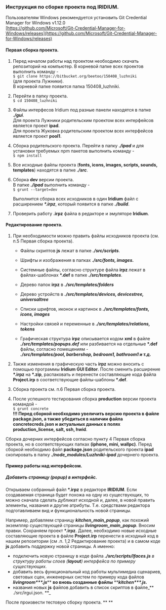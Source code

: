 ### Инструкция по сборке проекта под **IRIDIUM**.

Пользователям Windows рекомендуется установить Git Credential Manager for Windows v1.12.0  
[https://github.com/Microsoft/Git-Credential-Manager-for-Windows/releases](https://github.com/Microsoft/Git-Credential-Manager-for-Windows/releases)

#### Первая сборка проекта.

1. Перед началом работы над проектом необходимо скачать репозиторий на компьютер. В корневой папке всех проектов выполнить команду -  
    `$ git clone https://bitbucket.org/beetoo/150408_luzhniki`  
   \(для проекта Лужники\).  
   В корневой папке появится папка 150408\_luzhniki.

2. Перейти в папку проекта.  
    `$ cd 150408_luzhniki`

3. Файлы интерфесов Iridium под разные панели находятся в папке _**./gui**_.  
   Для проекта Лужники родительским проектом всех интерфейсов является проект  **ipad**.  
   Для проекта Жуковка родительским проектом всех интерфейсов является проект **pool1**.

4. Сборка родительского проекта. Перейти в папку _**./ipad**_ и для установки требуемых npm пакетов выполнить команду -  
    `$ npm install`

5. Все исходные файлы проекта \(**fonts, icons, images, scripts, sounds, templates**\) находятся в папке _**./src**_.

6. Сборка **dev** версии проекта.  
   В папке _**./ipad**_ выполнить команду -  
      `$ grunt --target=dev`

   Выполнится сборка всех исходников в один **Iridium** файл с расширением _**\*.irpz**_, который появится в папке _**./build**_.

7. Проверить работу **.irpz** файла в редакторе и эмуляторе **Iridium**.

#### Редактирование проекта.

1. При необходимости можно править файлы исходников проекта \(см. п.5 Первая сборка проекта\).

   * Файлы скриптов **js** лежат в папке _**./src/scripts**_.

   * Шрифты и изображения в папках _**./src/fonts, images.**_

   * Системные файлы, согласно структуре файла **irpz** лежат в файлах-шаблонах **\*.def** в папке _**./src/templates**_.

   * Дерево папок **irpz** в _**./src/templates/folders**_

   * Дерево устройств в _**./src/templates/devices, devicestree, universaltree**_
   * Списки шрифтов, иконок и картинок в _**./src/templates/fonts, icons, images**_
   * Настройки связей и переменные в _**./src/templates/relations, tokens**_

   * Графическая структура **irpz** описывается кодом **xml** в файле _**./src/templates/popups.def**_ или разбивается на отдельные **\*.def** файлы, согласно помещениям -  
     _**./src/templates/pool, barbershop, bedroom1, bathroom1 и т.д.**_

2. Также изменения в графическую часть **irpz** можно вносить с помощью программы **Iridium GUI Editor**. После сменить расширение **\*.irpz** на **\*.zip**, распаковать и перенести составляющие кода файла **Project.irp** в соответствующие файлы-шаблоны **\*.def**.

3. Сборка проекта см. п.6 Первая сборка проекта.

4. После успешного тестирования сборка **production** версии проекта командой -  
    `$ grunt concrete`  
   **!!! Перед сборкой необходимо увеличить версию проекта в файле package.json, а также убедиться в наличии файла concretecreds.json и актуальных данных в полях production\_license, salt, ssh, hwid**.

Сборка дочерних интерфейсов согласно пункту 4 Первая сборка проекта, но в соответствующих папках **\(iphone, mini, wallpc\)**. Перед сборкой необходимо файл **package.json** родительского проекта **ipad** скопировать в папку _**./node\_modules/Luzhniki-ipad**_ дочернего проекта.

#### Пример работы над интерфейсом.

##### Добавить страницу \(popup\) в интерфейс.

Открываем собранный файл **\*.irpz** в редакторе **IRIDIUM**. Если создаваемая страница будет похожа на одну из существующих, то можно сначала сделать дубликат исходной и, далее, в новой править элементы, названия и другие атрибуты. Т.е. средствами редактора подготавливаем вид и функциональность новой страницы.

Например, добавляем страницу _**kitchen\_main\_popup**_, как похожий экземпляр существующей страницы _**livingroom\_main\_popup**_. Вносим правки. Сохраняем проект **\*.irpz**. Далее, необходимо новые исходные составляющие проекта в файле **Project.irp** перенести в исходный код в нашем репозитории \(см .п. 1,2 Редактирование проекта\) и в самом коде **js** добавить поддержку новой страницы. А именно:

* подключить новую страницу в коде файла _**./src/scripts/Ifaces.js** _в структуру работы слоев \(**layout**\) интерфейса по примеру существующих_._
* добавить весь функциональный код работы мультимедиа сценариев, световых сцен, инженерных систем по примеру кода файлов _**livingroom\*\*\*.js**_** **во вновь созданные файлы** **_**kitchen\*\*\*.js.**_
* названия новых **js** файлов добавить в список скриптов в файле_** ./src/irgui.json. **_

После произвести тестовую сборку проекта.     **   **

